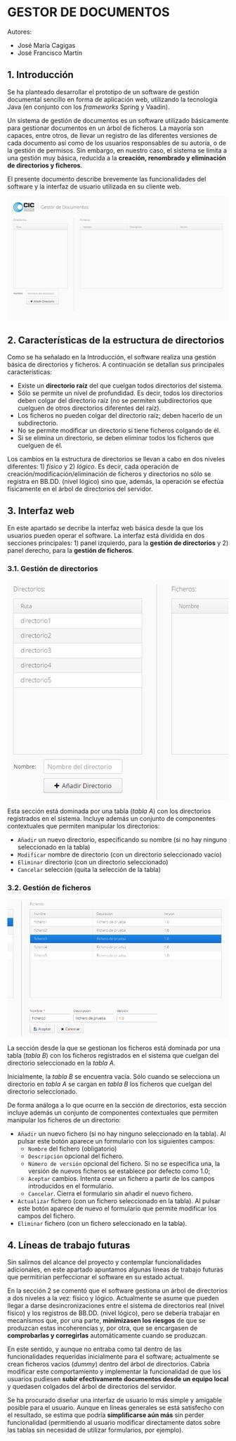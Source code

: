 # GESTOR DE DOCUMENTOS

Autores:

+ José María Cagigas
+ José Francisco Martín


## 1. Introducción

Se ha planteado desarrollar el prototipo de un software de gestión documental sencillo en forma de aplicación web, utilizando la tecnología Java (en conjunto con los *frameworks* Spring y Vaadin).

Un sistema de gestión de documentos es un software utilizado básicamente para gestionar documentos en un árbol de ficheros. La mayoría son capaces, entre otros, de llevar un registro de las diferentes versiones de cada documento así como de los usuarios responsables de su autoría, o de la gestión de permisos. Sin embargo, en nuestro caso, el sistema se limita a una gestión muy básica, reducida a la **creación, renombrado y eliminación de directorios y ficheros**.

El presente documento describe brevemente las funcionalidades del software y la interfaz de usuario utilizada en su cliente web.


![Gestor de Documentos. GUI](resources/gui_principal.png "Gestor de Documentos. GUI")


## 2. Características de la estructura de directorios

Como se ha señalado en la Introducción, el software realiza una gestión básica de directorios y ficheros. A continuación se detallan sus principales características:

+ Existe un **directorio raíz** del que cuelgan todos directorios del sistema.
+ Sólo se permite un nivel de profundidad. Es decir, todos los directorios deben colgar del directorio raíz (no se permiten subdirectorios que cuelguen de otros directorios diferentes del raíz).
+ Los ficheros no pueden colgar del directorio raíz; deben hacerlo de un subdirectorio.
+ No se permite modificar un directorio si tiene ficheros colgando de él.
+ Si se elimina un directorio, se deben eliminar todos los ficheros que cuelguen de él.

Los cambios en la estructura de directorios se llevan a cabo en dos niveles diferentes: 1) *físico* y 2) *lógico*. Es decir, cada operación de creación/modificación/eliminación de ficheros y directorios no sólo se registra en BB.DD. (nivel lógico) sino que, además, la operación se efectúa físicamente en el árbol de directorios del servidor.


## 3. Interfaz web

En este apartado se decribe la interfaz web básica desde la que los usuarios pueden operar el software. La interfaz está dividida en dos secciones principales: 1) panel izquierdo, para la **gestión de directorios** y 2) panel derecho, para la **gestión de ficheros**.

### 3.1. Gestión de directorios

![Gestor de Documentos. GUI](resources/gui_directorios.png "Gestor de Documentos. GUI")

Esta sección está dominada por una tabla (*tabla A*) con los directorios registrados en el sistema. Incluye además un conjunto de componentes contextuales que permiten manipular los directorios:

+ `Añadir` un nuevo directorio, especificando su nombre (si no hay ninguno seleccionado en la tabla)
+ `Modificar` nombre de directorio (con un directorio seleccionado vacío)
+ `Eliminar` directorio (con un directorio seleccionado)
+ `Cancelar` selección (quita la selección de la tabla)

### 3.2. Gestión de ficheros

![Gestor de Documentos. GUI](resources/gui_ficheros.png "Gestor de Documentos. GUI")

La sección desde la que se gestionan los ficheros está dominada por una tabla (*tabla B*) con los ficheros registrados en el sistema que cuelgan del directorio seleccionado en la *tabla A*.

Inicialmente, la *tabla B* se encuentra vacía. Sólo cuando se selecciona un directorio en *tabla A* se cargan en *tabla B* los ficheros que cuelgan del directorio seleccionado.

De forma análoga a lo que ocurre en la sección de directorios, esta sección incluye además un conjunto de componentes contextuales que permiten manipular los ficheros de un directorio:

+ `Añadir` un nuevo fichero (si no hay ninguno seleccionado en la tabla). Al pulsar este botón aparece un formulario con los siguientes campos:
	- `Nombre` del fichero (obligatorio)
	- `Descripción` opcional del fichero.
	- `Número de versión` opcional del fichero. Si no se especifica una, la versión de nuevos ficheros se establece por defecto como 1.0;
	- `Aceptar` cambios. Intenta crear un fichero a partir de los campos introducidos en el formulario.
	- `Cancelar`. Cierra el formulario sin añadir el nuevo fichero.
+ `Actualizar` fichero (con un fichero seleccionado en la tabla). Al pulsar este botón aparece de nuevo el formulario que permite modificar los campos del fichero.
+ `Eliminar` fichero (con un fichero seleccionado en la tabla).

## 4. Líneas de trabajo futuras

Sin salirnos del alcance del proyecto y contemplar funcionalidades adicionales, en este apartado apuntamos algunas líneas de trabajo futuras que permitirían perfeccionar el software en su estado actual.

En la sección 2 se comentó que el software gestiona un árbol de directorios a dos niveles a la vez: físico y lógico. Actualmente se asume que pueden llegar a darse desincronizaciones entre el sistema de directorios real (nivel físico) y los registros de BB.DD. (nivel lógico), pero se debería trabajar en mecanismos que, por una parte, **minimizasen los riesgos** de que se produzcan estas incoherencias y, por otra, que se encargasen de **comprobarlas y corregirlas** automáticamente cuando se produzcan.

En este sentido, y aunque no entraba como tal dentro de las funcionalidades requeridas inicialmente para el software; actualmente se crean ficheros vacíos (*dummy*) dentro del árbol de directorios. Cabría modificar este comportamiento y implementar la funcionalidad de que los usuarios pudiesen **subir efectivamente documentos desde un equipo local** y quedasen colgados del árbol de directorios del servidor.

Se ha procurado diseñar una interfaz de usuario lo más simple y amigable posible para el usuario. Aunque en líneas generales se está satisfecho con el resultado, se estima que podría **simplificarse aún más** sin perder funcionalidad (permitiendo al usuario modificar directamente datos sobre las tablas sin necesidad de utilizar formularios, por ejemplo).
